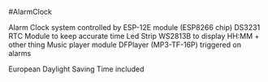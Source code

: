 #AlarmClock

Alarm Clock system controlled by ESP-12E module (ESP8266 chip)
DS3231 RTC Module to keep accurate time
Led Strip WS2813B to display HH:MM + other thing
Music player module DFPlayer (MP3-TF-16P) triggered on alarms

European Daylight Saving Time included